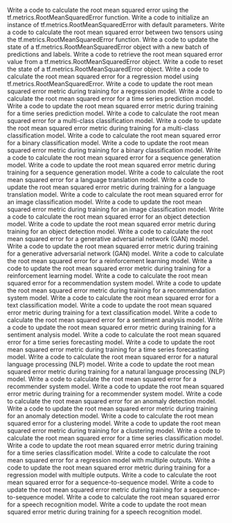 Write a code to calculate the root mean squared error using the tf.metrics.RootMeanSquaredError function.
Write a code to initialize an instance of tf.metrics.RootMeanSquaredError with default parameters.
Write a code to calculate the root mean squared error between two tensors using the tf.metrics.RootMeanSquaredError function.
Write a code to update the state of a tf.metrics.RootMeanSquaredError object with a new batch of predictions and labels.
Write a code to retrieve the root mean squared error value from a tf.metrics.RootMeanSquaredError object.
Write a code to reset the state of a tf.metrics.RootMeanSquaredError object.
Write a code to calculate the root mean squared error for a regression model using tf.metrics.RootMeanSquaredError.
Write a code to update the root mean squared error metric during training for a regression model.
Write a code to calculate the root mean squared error for a time series prediction model.
Write a code to update the root mean squared error metric during training for a time series prediction model.
Write a code to calculate the root mean squared error for a multi-class classification model.
Write a code to update the root mean squared error metric during training for a multi-class classification model.
Write a code to calculate the root mean squared error for a binary classification model.
Write a code to update the root mean squared error metric during training for a binary classification model.
Write a code to calculate the root mean squared error for a sequence generation model.
Write a code to update the root mean squared error metric during training for a sequence generation model.
Write a code to calculate the root mean squared error for a language translation model.
Write a code to update the root mean squared error metric during training for a language translation model.
Write a code to calculate the root mean squared error for an image classification model.
Write a code to update the root mean squared error metric during training for an image classification model.
Write a code to calculate the root mean squared error for an object detection model.
Write a code to update the root mean squared error metric during training for an object detection model.
Write a code to calculate the root mean squared error for a generative adversarial network (GAN) model.
Write a code to update the root mean squared error metric during training for a generative adversarial network (GAN) model.
Write a code to calculate the root mean squared error for a reinforcement learning model.
Write a code to update the root mean squared error metric during training for a reinforcement learning model.
Write a code to calculate the root mean squared error for a recommendation system model.
Write a code to update the root mean squared error metric during training for a recommendation system model.
Write a code to calculate the root mean squared error for a text classification model.
Write a code to update the root mean squared error metric during training for a text classification model.
Write a code to calculate the root mean squared error for a sentiment analysis model.
Write a code to update the root mean squared error metric during training for a sentiment analysis model.
Write a code to calculate the root mean squared error for a time series forecasting model.
Write a code to update the root mean squared error metric during training for a time series forecasting model.
Write a code to calculate the root mean squared error for a natural language processing (NLP) model.
Write a code to update the root mean squared error metric during training for a natural language processing (NLP) model.
Write a code to calculate the root mean squared error for a recommender system model.
Write a code to update the root mean squared error metric during training for a recommender system model.
Write a code to calculate the root mean squared error for an anomaly detection model.
Write a code to update the root mean squared error metric during training for an anomaly detection model.
Write a code to calculate the root mean squared error for a clustering model.
Write a code to update the root mean squared error metric during training for a clustering model.
Write a code to calculate the root mean squared error for a time series classification model.
Write a code to update the root mean squared error metric during training for a time series classification model.
Write a code to calculate the root mean squared error for a regression model with multiple outputs.
Write a code to update the root mean squared error metric during training for a regression model with multiple outputs.
Write a code to calculate the root mean squared error for a sequence-to-sequence model.
Write a code to update the root mean squared error metric during training for a sequence-to-sequence model.
Write a code to calculate the root mean squared error for a speech recognition model.
Write a code to update the root mean squared error metric during training for a speech recognition model.